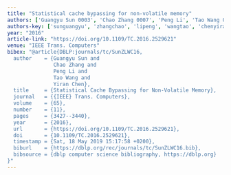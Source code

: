 ```yaml
---
title: "Statistical cache bypassing for non-volatile memory"
authors: ['Guangyu Sun 0003', 'Chao Zhang 0007', 'Peng Li', 'Tao Wang 0004', 'Yiran Chen']
authors-key: ['sunguangyu', 'zhangchao', 'lipeng', 'wangtao', 'chenyiran']
year: "2016"
article-link: "https://doi.org/10.1109/TC.2016.2529621"
venue: "IEEE Trans. Computers"
bibex: "@article{DBLP:journals/tc/SunZLWC16,
  author    = {Guangyu Sun and
               Chao Zhang and
               Peng Li and
               Tao Wang and
               Yiran Chen},
  title     = {Statistical Cache Bypassing for Non-Volatile Memory},
  journal   = {{IEEE} Trans. Computers},
  volume    = {65},
  number    = {11},
  pages     = {3427--3440},
  year      = {2016},
  url       = {https://doi.org/10.1109/TC.2016.2529621},
  doi       = {10.1109/TC.2016.2529621},
  timestamp = {Sat, 18 May 2019 15:17:58 +0200},
  biburl    = {https://dblp.org/rec/journals/tc/SunZLWC16.bib},
  bibsource = {dblp computer science bibliography, https://dblp.org}
}"
---
```

